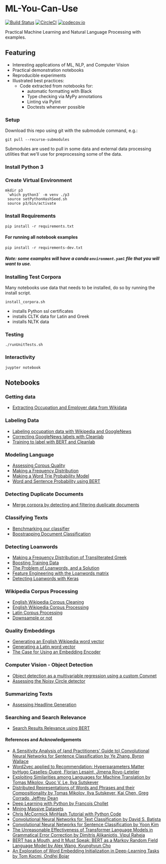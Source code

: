 # ML-You-Can-Use
[![Build Status](https://travis-ci.com/todd-cook/ML-You-Can-Use.svg?branch=master)](https://travis-ci.com/todd-cook/ML-You-Can-Use) [![CircleCI](https://circleci.com/gh/todd-cook/ML-You-Can-Use.svg?style=svg)](https://circleci.com/gh/todd-cook/ML-You-Can-Use) [![codecov.io](http://codecov.io/github/todd-cook/ML-You-Can-Use/coverage.svg?branch=master)](http://codecov.io/github/todd-cook/ML-You-Can-Use?branch=master)

Practical Machine Learning and Natural Language Processing with examples.

## Featuring
* Interesting applications of ML, NLP, and Computer Vision
* Practical demonstration notebooks
* Reproducible experiments
* Illustrated best practices:
    * Code extracted from notebooks for:
        * automatic formatting with Black
        * Type checking via MyPy annotations
        * Linting via Pylint
        * Doctests whenever possible

### Setup
Download this repo using git with the submodule command, e.g.:

``git pull --recurse-submodules``

Submodules are used to pull in some data and external data processing utilities that we'll use for preprocessing some of the data.

### Install Python 3
### Create Virtual Environment
``` 
mkdir p3
 `which python3` -m venv ./p3
 source setPythonHashSeed.sh
 source p3/bin/activate
```
### Install Requirements

``pip install -r requirements.txt``

#### For running all notebook examples
``pip install -r requirements-dev.txt``

##### Note: some examples will have a conda `environment.yaml` file that you will want to use.

### Installing Test Corpora

Many notebooks use data that needs to be installed, do so by running the install script.

``install_corpora.sh``

* installs Python ssl certificates
* installs CLTK data for Latin and Greek
* installs NLTK data

### Testing
``./runUnitTests.sh``

### Interactivity
``juypter notebook`` 

## Notebooks

### Getting data
* [Extracting Occupation and Employer data from Wikidata](getting_data/extracting_occupation_and_employer_data_from_wikidata.ipynb) 

### Labeling Data
* [Labeling occupation data with Wikipedia and GoogleNews](labeling_data/labeling_occupation_data_with_Wikipedia_and_GoogleNews.ipynb)
* [Correcting GoogleNews labels with Cleanlab](labeling_data/correcting_GoogleNews_labels_with_Cleanlab.ipynb)
* [Training to label with BERT and Cleanlab](labeling_data/training_to_label_with_BERT_and_Cleanlab.ipynb)

### Modeling Language
* [Assessing Corpus Quality](probablistic_language_modeling/assessing_corpus_quality.ipynb)
* [Making a Frequency Distribution](probablistic_language_modeling/make_frequency_distribution.ipynb)
* [Making a Word Trie Probability Model](probablistic_language_modeling/make_trie_language_model.ipynb)
* [Word and Sentence Probability using BERT](probablistic_language_modeling/automatic_grammatical_error_corrections_using_BERT_GPT2.ipynb)
### Detecting Duplicate Documents
* [Merge corpora by detecting and filtering duplicate documents](document_deduplication/find_duplicate_docs.ipynb)
### Classifying Texts
* [Benchmarking our classifier](text_classification/imdb_benchmark.ipynb)
* [Boostrapping Document Classification](text_classification/bootstrapping_document_classification.ipynb)
### Detecting Loanwords
* [Making a Frequency Distribution of Transliterated Greek](detecting_loanwords/make_frequency_distribution_greek_transliterated.ipynb)
* [Boosting Training Data](detecting_loanwords/boosting_training_data.ipynb)
* [The Problem of Loanwords, and a Solution](detecting_loanwords/loanwords_problems_solutions.ipynb)
* [Feature Engineering with the Loanwords matrix](detecting_loanwords/loanwords_feature_engineering.ipynb)
* [Detecting Loanwords with Keras](detecting_loanwords/detecting_loanwords_keras.ipynb)
### Wikipedia Corpus Processing
* [English Wikipedia Corpus Cleaning](wikipedia_corpus_processing/clean_english_wiki_corpus.ipynb)
* [English Wikipedia Corpus Processing](wikipedia_corpus_processing/create_corpus_from_english_wiki.ipynb)
* [Latin Corpus Processing](wikipedia_corpus_processing/create_corpus_from_latin_wiki.ipynb)
* [Downsample or not](wikipedia_corpus_processing/down_sample_or_not.ipynb)
### Quality Embeddings 
* [Generating an English Wikipedia word vector](quality_embeddings/generate_latin_word_vector.ipynb) 
* [Generating a Latin word vector](quality_embeddings/generate_latin_word_vector.ipynb)
* [The Case for Using an Embedding Encoder](quality_embeddings/embedding_encoder.ipynb) 
### Computer Vision - Object Detection
* [Object detection as a multivariable regression using a custom Convnet](computer_vision_object_detection/train_noisy_circle_detector.ipynb)
* [Assessing the Noisy Circle detector](computer_vision_object_detection/assess_noisy_circle_detector.ipynb)
### Summarizing Texts
* [Assessing Headline Generation](summarization/neural_headline_generation_metrics.ipynb)
### Searching and Search Relevance
* [Search Results Relevance using BERT](searching/search_results_relevance_using_BERT.ipynb)

#### References and Acknowledgements    
* [A Sensitivity Analysis of (and Practitioners' Guide to) Convolutional Neural Networks for Sentence Classification by Ye Zhang, Byron Wallace](https://arxiv.org/abs/1510.03820)
* [Word2vec applied to Recommendation: Hyperparameters Matter byHugo Caselles-Dupré, Florian Lesaint, Jimena Royo-Letelier](https://arxiv.org/pdf/1804.04212)
* [Exploiting Similarities among Languages for Machine Translation by Tomas Mikolov, Quoc V. Le, Ilya Sutskever](https://arxiv.org/abs/1309.4168)
* [Distributed Representations of Words and Phrases and their Compositionality by Tomas Mikolov, Ilya Sutskever, Kai Chen, Greg Corrado, Jeffrey Dean ](https://arxiv.org/abs/1310.4546)
* [Deep Learning with Python by Francois Chollet](https://github.com/fchollet/deep-learning-with-python-notebooks)
* [Mining Massive Datasets](http://www.mmds.org)
* [Chris McCormick MinHash Tutorial with Python Code](http://mccormickml.com/2015/06/12/minhash-tutorial-with-python-code)
* [Convolutional Neural Networks for Text Classification by David S. Batista](http://www.davidsbatista.net/blog/2018/03/31/SentenceClassificationConvNets/)
* [Convolutional Neural Networks for Sentence Classification by Yoon Kim](https://arxiv.org/abs/1408.5882)
* [The Unreasonable Effectiveness of Transformer Language Models in Grammatical Error Correction by Dimitris Alikaniotis, Vipul Raheja](https://arxiv.org/abs/1906.01733)    
* [BERT has a Mouth, and It Must Speak: BERT as a Markov Random Field Language Model by Alex Wang, Kyunghyun Cho](https://arxiv.org/pdf/1902.04094.pdf)
* [An Exploration of Word Embedding Initialization in Deep-Learning Tasks by Tom Kocmi, Ondřej Bojar](https://arxiv.org/pdf/1711.09160.pdf)